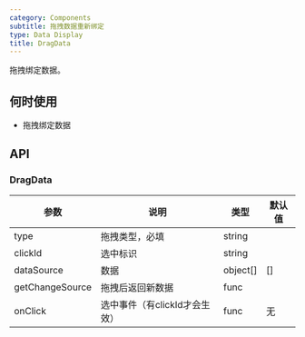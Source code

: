 ```yaml
---
category: Components
subtitle: 拖拽数据重新绑定
type: Data Display
title: DragData
---
```


拖拽绑定数据。

## 何时使用

- 拖拽绑定数据

## API

### DragData

| 参数 | 说明 | 类型 | 默认值 |
| --- | --- | --- | --- |
| type | 拖拽类型，必填| string |  |
| clickId | 选中标识 | string||number | 无 |
| dataSource | 数据| object[] | [] |
| getChangeSource | 拖拽后返回新数据 | func |  |
| onClick | 选中事件（有clickId才会生效） | func | 无 |



